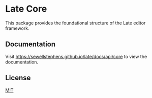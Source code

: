 # Late Core

This package provides the foundational structure of the Late editor framework.

## Documentation

Visit https://sewellstephens.github.io/late/docs/api/core to view the documentation.

## License

[MIT](./LICENSE)
